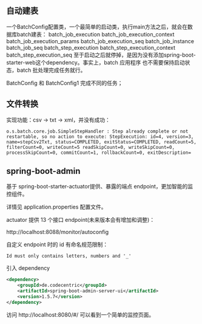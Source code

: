 ## 自动建表
一个BatchConfig配置类，一个最简单的启动类，执行main方法之后，就会在数据库batch建表：
batch_job_execution
batch_job_execution_context
batch_job_execution_params
batch_job_execution_seq
batch_job_instance
batch_job_seq
batch_step_execution
batch_step_execution_context
batch_step_execution_seq
至于启动之后就停掉，是因为没有添加spring-boot-starter-web这个dependency。事实上，batch 应用程序 也不需要保持启动状态，batch 批处理完成任务就行。

BatchConfig 和 BatchConfig1 完成不同的任务；

## 文件转换
实现功能：csv -> txt -> xml，并没有成功：
```
o.s.batch.core.job.SimpleStepHandler : Step already complete or not restartable, so no action to execute: StepExecution: id=4, version=3, name=stepCsv2Txt, status=COMPLETED, exitStatus=COMPLETED, readCount=5, filterCount=0, writeCount=5 readSkipCount=0, writeSkipCount=0, processSkipCount=0, commitCount=1, rollbackCount=0, exitDescription=
```

## spring-boot-admin
基于 spring-boot-starter-actuator提供、暴露的端点 endpoint，更加智能的监控组件。

详情见 application.properties 配置文件。

actuator 提供 13 个接口 endpoint(未来版本会有增加和调整)：

http://localhost:8088/monitor/autoconfig

自定义 endpoint 时的 id 有命名规范限制：
```
Id must only contains letters, numbers and '_'
```

引入 dependency
```xml
<dependency>
    <groupId>de.codecentric</groupId>
    <artifactId>spring-boot-admin-server-ui</artifactId>
    <version>1.5.7</version>
</dependency>
```
访问 http://localhost:8080/#/ 可以看到一个简单的监控页面。